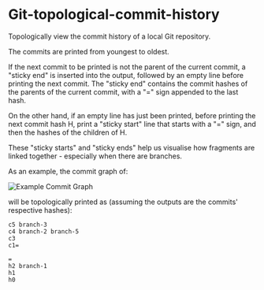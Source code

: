 # Git-topological-commit-history
Topologically view the commit history of a local Git repository.

The commits are printed from youngest to oldest.

If the next commit to be printed is not the parent of the current commit, a "sticky end" is inserted into the output, followed by an empty line before printing the next commit. The "sticky end" contains the commit hashes of the parents of the current commit, with a "=" sign appended to the last hash.

On the other hand, if an empty line has just been printed, before printing the next commit hash H, print a "sticky start" line that starts with a "=" sign, and then the hashes of the children of H.

These "sticky starts" and "sticky ends" help us visualise how fragments are linked together - especially when there are branches.

As an example, the commit graph of:

![Example Commit Graph](https://user-images.githubusercontent.com/56947176/108521328-94e58580-7306-11eb-84ee-750a85f59571.png)

will be topologically printed as (assuming the outputs are the commits' respective hashes):

```
c5 branch-3
c4 branch-2 branch-5
c3
c1=

=
h2 branch-1
h1
h0
```

